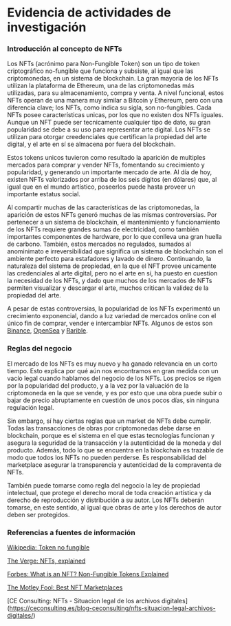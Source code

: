 # Evidencia de actividades de investigación
### Introducción al concepto de NFTs
Los NFTs (acrónimo para Non-Fungible Token) son un tipo de token criptográfico no-fungible que funciona y subsiste, al igual que las criptomonedas, en un sistema de blockchain. La gran mayoria de los NFTs utilizan la plataforma de Ethereum, una de las criptomonedas más utilizadas, para su almacenamiento, compra y venta. A nivel funcional, estos NFTs operan de una manera muy similar a Bitcoin y Ethereum, pero con una diferencia clave; los NFTs, como indica su sigla, son no-fungibles. Cada NFTs posee características unicas, por los que no existen dos NFTs iguales. Aunque un NFT puede ser tecnicamente cualquier tipo de dato, su gran popularidad se debe a su uso para representar arte digital. Los NFTs se utilizan para otorgar creedenciales que certifican la propiedad del arte digital, y el arte en sí se almacena por fuera del blockchain.

Estos tokens unicos tuvieron como resultado la aparición de multiples mercados para comprar y vender NFTs, fomentando su crecimiento y popularidad, y generando un importante mercado de arte. Al día de hoy, existen NFTs valorizados por arriba de los seis dígitos (en dólares) que, al igual que en el mundo artístico, poseerlos puede hasta proveer un importante estatus social.

Al compartir muchas de las características de las criptomonedas, la aparición de estos NFTs generó muchas de las mismas controversias. Por pertenecer a un sistema de blockchain, el mantenimiento y funcionamiento de los NFTs requiere grandes sumas de electricidad, como también importantes componentes de hardware, por lo que conlleva una gran huella de carbono. También, estos mercados no regulados, sumados al anominimato e irreversibilidad que significa un sistema de blockchain son el ambiente perfecto para estafadores y lavado de dinero. Continuando, la naturaleza del sistema de propiedad, en la que el NFT provee unicamente las credenciales al arte digital, pero no el arte en sí, ha puesto en cuestion la necesidad de los NFTs, y dado que muchos de los mercados de NFTs permiten visualizar y descargar el arte, muchos critican la validez de la propiedad del arte.

A pesar de estas controversias, la popularidad de los NFTs experimentó un crecimiento exponencial, dando a luz variedad de mercados online con el único fín de comprar, vender e intercambiar NFTs. Algunos de estos son [Binance](https://www.binance.com/en/nft/home), [OpenSea](https://opensea.io/) y [Rarible](https://rarible.com/).

### Reglas del negocio
El mercado de los NFTs es muy nuevo y ha ganado relevancia en un corto tiempo. Esto explica por qué aún nos encontramos en gran medida con un vacío legal cuando hablamos del negocio de los NFTs. Los precios se rigen por la popularidad del producto, y a la vez por la valuación de la criptomoneda en la que se vende, y es por esto que una obra puede subir o bajar de precio abruptamente en cuestión de unos pocos días, sin ninguna regulación legal.

Sin embargo, sí hay ciertas reglas que un market de NFTs debe cumplir. Todas las transacciones de obras por criptomonedas debe darse en blockchain, porque es el sistema en el que estas tecnologías funcionan y asegura la seguridad de la transacción y la autenticidad de la moneda y del producto. Además, todo lo que se encuentra en la blockchain es trazable de modo que todos los NFTs no pueden perderse. Es responsabilidad del marketplace asegurar la transparencia y autenticidad de la compraventa de NFTs.

También puede tomarse como regla del negocio la ley de propiedad intelectual, que protege el derecho moral de toda creación artística y da derecho de reproducción y distribución a su autor. Los NFTs deberán tomarse, en este sentido, al igual que obras de arte y los derechos de autor deben ser protegidos.

### Referencias a fuentes de información
[Wikipedia: Token no fungible](https://es.wikipedia.org/wiki/Token_no_fungible#:~:text=NFT%20significa%20%22token%20no%20fungible,canciones%20o%20elementos%20de%20videojuegos.)

[The Verge: NFTs, explained](https://www.theverge.com/22310188/nft-explainer-what-is-blockchain-crypto-art-faq)

[Forbes: What is an NFT? Non-Fungible Tokens Explained](https://www.forbes.com/advisor/investing/cryptocurrency/nft-non-fungible-token/)

[The Motley Fool: Best NFT Marketplaces](https://www.fool.com/the-ascent/cryptocurrency/nft-marketplaces/)

[CE Consulting: NFTs - Situacion legal de los archivos digitales] (https://ceconsulting.es/blog-ceconsulting/nfts-situacion-legal-archivos-digitales/)